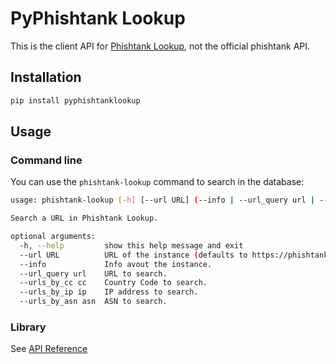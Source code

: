 # PyPhishtank Lookup

This is the client API for [Phishtank Lookup](https://github.com/Lookyloo/phishtank-lookup),
not the official phishtank API.

## Installation

```bash
pip install pyphishtanklookup
```

## Usage

### Command line

You can use the `phishtank-lookup` command to search in the database:

```bash
usage: phishtank-lookup [-h] [--url URL] (--info | --url_query url | --urls_by_cc cc | --urls_by_ip ip | --urls_by_asn asn)

Search a URL in Phishtank Lookup.

optional arguments:
  -h, --help         show this help message and exit
  --url URL          URL of the instance (defaults to https://phishtankapi.circl.lu/).
  --info             Info avout the instance.
  --url_query url    URL to search.
  --urls_by_cc cc    Country Code to search.
  --urls_by_ip ip    IP address to search.
  --urls_by_asn asn  ASN to search.
```

### Library

See [API Reference]()
